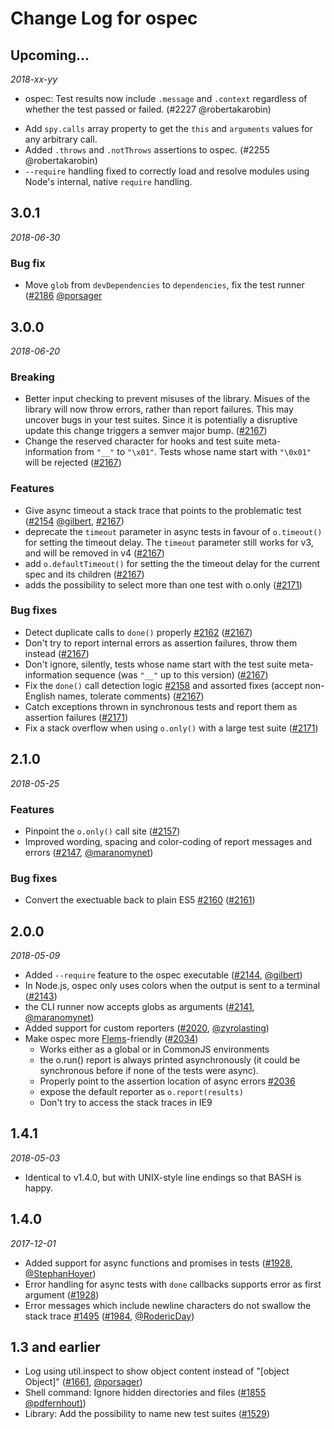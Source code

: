 # Change Log for ospec


## Upcoming...
_2018-xx-yy_
- ospec: Test results now include `.message` and `.context` regardless of whether the test passed or failed. (#2227 @robertakarobin)
<!-- Add new lines here. Version number will be decided later -->
- Add `spy.calls` array property to get the `this` and `arguments` values for any arbitrary call.
- Added `.throws` and `.notThrows` assertions to ospec. (#2255 @robertakarobin)
- `--require` handling fixed to correctly load and resolve modules using Node's internal, native `require` handling.

## 3.0.1
_2018-06-30_

### Bug fix
- Move `glob` from `devDependencies` to `dependencies`, fix the test runner ([#2186](https://github.com/MithrilJS/mithril.js/pull/2186) [@porsager](https://github.com/porsager)

## 3.0.0
_2018-06-20_
### Breaking
- Better input checking to prevent misuses of the library. Misues of the library will now throw errors, rather than report failures. This may uncover bugs in your test suites. Since it is potentially a disruptive update this change triggers a semver major bump. ([#2167](https://github.com/MithrilJS/mithril.js/pull/2167))
- Change the reserved character for hooks and test suite meta-information from `"__"` to `"\x01"`. Tests whose name start with `"\0x01"` will be rejected ([#2167](https://github.com/MithrilJS/mithril.js/pull/2167))

### Features
- Give async timeout a stack trace that points to the problematic test ([#2154](https://github.com/MithrilJS/mithril.js/pull/2154) [@gilbert](github.com/gilbert), [#2167](https://github.com/MithrilJS/mithril.js/pull/2167))
- deprecate the `timeout` parameter in async tests in favour of `o.timeout()` for setting the timeout delay. The `timeout` parameter still works for v3, and will be removed in v4 ([#2167](https://github.com/MithrilJS/mithril.js/pull/2167))
- add `o.defaultTimeout()` for setting the the timeout delay for the current spec and its children ([#2167](https://github.com/MithrilJS/mithril.js/pull/2167))
- adds the possibility to select more than one test with o.only ([#2171](https://github.com/MithrilJS/mithril.js/pull/2171))

### Bug fixes
- Detect duplicate calls to `done()` properly [#2162](https://github.com/MithrilJS/mithril.js/issues/2162) ([#2167](https://github.com/MithrilJS/mithril.js/pull/2167))
- Don't try to report internal errors as assertion failures, throw them instead ([#2167](https://github.com/MithrilJS/mithril.js/pull/2167))
- Don't ignore, silently, tests whose name start with the test suite meta-information sequence (was `"__"` up to this version) ([#2167](https://github.com/MithrilJS/mithril.js/pull/2167))
- Fix the `done()` call detection logic [#2158](https://github.com/MithrilJS/mithril.js/issues/2158) and assorted fixes (accept non-English names, tolerate comments) ([#2167](https://github.com/MithrilJS/mithril.js/pull/2167))
- Catch exceptions thrown in synchronous tests and report them as assertion failures ([#2171](https://github.com/MithrilJS/mithril.js/pull/2171))
- Fix a stack overflow when using `o.only()` with a large test suite ([#2171](https://github.com/MithrilJS/mithril.js/pull/2171))

## 2.1.0
_2018-05-25_
### Features
- Pinpoint the `o.only()` call site ([#2157](https://github.com/MithrilJS/mithril.js/pull/2157))
- Improved wording, spacing and color-coding of report messages and errors ([#2147](https://github.com/MithrilJS/mithril.js/pull/2147), [@maranomynet](https://github.com/maranomynet))

### Bug fixes
- Convert the exectuable back to plain ES5 [#2160](https://github.com/MithrilJS/mithril.js/issues/2160) ([#2161](https://github.com/MithrilJS/mithril.js/pull/2161))


## 2.0.0
_2018-05-09_
- Added `--require` feature to the ospec executable ([#2144](https://github.com/MithrilJS/mithril.js/pull/2144), [@gilbert](https://github.com/gilbert))
- In Node.js, ospec only uses colors when the output is sent to a terminal ([#2143](https://github.com/MithrilJS/mithril.js/pull/2143))
- the CLI runner now accepts globs as arguments ([#2141](https://github.com/MithrilJS/mithril.js/pull/2141), [@maranomynet](https://github.com/maranomynet))
- Added support for custom reporters ([#2020](https://github.com/MithrilJS/mithril.js/pull/2020), [@zyrolasting](https://github.com/zyrolasting))
- Make ospec more [Flems](https://flems.io)-friendly ([#2034](https://github.com/MithrilJS/mithril.js/pull/2034))
    - Works either as a global or in CommonJS environments
    - the o.run() report is always printed asynchronously (it could be synchronous before if none of the tests were async).
    - Properly point to the assertion location of async errors [#2036](https://github.com/MithrilJS/mithril.js/issues/2036)
    - expose the default reporter as `o.report(results)`
    - Don't try to access the stack traces in IE9



## 1.4.1
_2018-05-03_
- Identical to v1.4.0, but with UNIX-style line endings so that BASH is happy.



## 1.4.0
_2017-12-01_
- Added support for async functions and promises in tests ([#1928](https://github.com/MithrilJS/mithril.js/pull/1928), [@StephanHoyer](https://github.com/StephanHoyer))
- Error handling for async tests with `done` callbacks supports error as first argument ([#1928](https://github.com/MithrilJS/mithril.js/pull/1928))
- Error messages which include newline characters do not swallow the stack trace [#1495](https://github.com/MithrilJS/mithril.js/issues/1495) ([#1984](https://github.com/MithrilJS/mithril.js/pull/1984), [@RodericDay](https://github.com/RodericDay))



## 1.3 and earlier
- Log using util.inspect to show object content instead of "[object Object]" ([#1661](https://github.com/MithrilJS/mithril.js/issues/1661), [@porsager](https://github.com/porsager))
- Shell command: Ignore hidden directories and files ([#1855](https://github.com/MithrilJS/mithril.js/pull/1855) [@pdfernhout)](https://github.com/pdfernhout))
- Library: Add the possibility to name new test suites ([#1529](https://github.com/MithrilJS/mithril.js/pull/1529))
